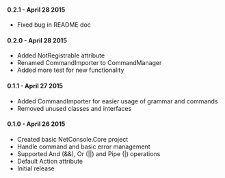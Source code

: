 #### 0.2.1 - April 28 2015
* Fixed bug in README doc

#### 0.2.0 - April 28 2015
* Added NotRegistrable attribute
* Renamed CommandImporter to CommandManager
* Added more test for new functionality

#### 0.1.1 - April 27 2015
* Added CommandImporter for easier usage of grammar and commands
* Removed unused classes and interfaces

#### 0.1.0 - April 26 2015
* Created basic NetConsole.Core project
* Handle command and basic error management
* Supported And (&&), Or (||) and Pipe (|) operations
* Default Action attribute
* Initial release
